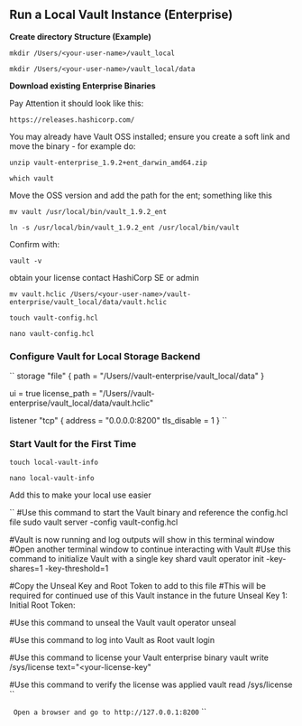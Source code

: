 ## Run a Local Vault Instance (Enterprise) 

**Create directory Structure (Example)**


``
mkdir /Users/<your-user-name>/vault_local
``  


``
mkdir /Users/<your-user-name>/vault_local/data
``  


**Download existing Enterprise Binaries**

Pay Attention it should look like this: 

``
https://releases.hashicorp.com/
``  

You may already have Vault OSS installed; ensure you create a soft link and move the binary - for example do:


``
unzip vault-enterprise_1.9.2+ent_darwin_amd64.zip
``  


``
which vault
``

Move the OSS version and add the path for the ent; something like this

``
mv vault /usr/local/bin/vault_1.9.2_ent
``

``
ln -s /usr/local/bin/vault_1.9.2_ent /usr/local/bin/vault
``

Confirm with:

``
vault -v
``

obtain your license contact HashiCorp SE or admin


``
mv vault.hclic /Users/<your-user-name>/vault-enterprise/vault_local/data/vault.hclic
``


``
touch vault-config.hcl
``


``
nano vault-config.hcl
``
### Configure Vault for Local Storage Backend


``
storage "file" {
  path    = "/Users/<your-user-name>/vault-enterprise/vault_local/data"
}
 
ui = true
license_path = "/Users/<your-user-name>/vault-enterprise/vault_local/data/vault.hclic"
 
listener "tcp" {
 address     = "0.0.0.0:8200"
 tls_disable = 1
}
``


### Start Vault for the First Time 



``
touch local-vault-info
``



``
nano local-vault-info
``


Add this to make your local use easier




``
#Use this command to start the Vault binary and reference the config.hcl file
sudo vault server -config vault-config.hcl
 
#Vault is now running and log outputs will show in this terminal window
#Open another terminal window to continue interacting with Vault
#Use this command to initialize Vault with a single key shard
vault operator init -key-shares=1 -key-threshold=1
 
#Copy the Unseal Key and Root Token to add to this file
#This will be required for continued use of this Vault instance in the future
Unseal Key 1: <your-unseal-key>
Initial Root Token: <your-root-token>
 
#Use this command to unseal the Vault
vault operator unseal <your-unseal-key>
 
#Use this command to log into Vault as Root
vault login <your-root-token>
 
#Use this command to license your Vault enterprise binary
vault write /sys/license text="<your-license-key"
 
#Use this command to verify the license was applied
vault read /sys/license
``




``
Open a browser and go to http://127.0.0.1:8200``
``







